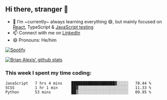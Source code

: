 ## Hi there, stranger 👋

- 🌱 I’m ~currently~ always learning everything 😅, but mainly focused on [React](https://courseit.com.ar/cursos/frontend-avanzado-2020), TypeScript & [JavaScript testing](https://testingjavascript.com/)
- 📫 Connect with me on [LinkedIn](https://www.linkedin.com/in/brian-alexis/)
- 😄 Pronouns: He/him

[![Spotify](https://novatorem-nine-beige.vercel.app/api/spotify)](https://open.spotify.com/user/21ttbyunhf56rp6soqidgfk2q)

[![Brian Alexis' github stats](https://github-readme-stats-sepia-two.vercel.app/api?username=brrianalexis&show_icons=true&hide_border=true?count_private=true)](https://github.com/brrianalexis/github-readme-stats)

### This week I spent my time coding:
<!--START_SECTION:waka-->
```text
JavaScript   7 hrs 4 mins    ███████████████████▓░░░░░   78.44 % 
SCSS         1 hr 1 min      ██▓░░░░░░░░░░░░░░░░░░░░░░   11.33 % 
Python       53 mins         ██▒░░░░░░░░░░░░░░░░░░░░░░   09.95 % 
```
<!--END_SECTION:waka-->
